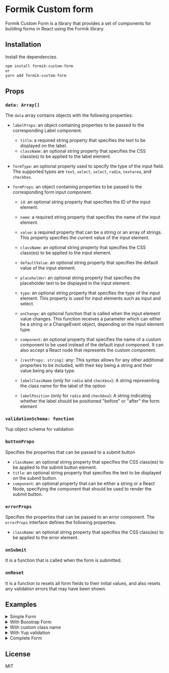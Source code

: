 # Formik Custom form

Formik Custom Form is a library that provides a set of components for building forms in React using the Formik library.

## Installation

Install the dependencies.

```sh
npm install formik-custom-form
or
yarn add formik-custom-form
```

## Props

### `data: Array[]`

The `data` array contains objects with the following properties:

* `labelProps`: an object containing properties to be passed to the corresponding Label component.
  * `title`: a required string property that specifies the text to be displayed on the label.
  * `className`: an optional string property that specifies the CSS class(es) to be applied to the label element.

* `formType`: an optional property used to specify the type of the input field. The supported types are `text`, `select`, `select`, `radio`, `textarea`, and `checkbox`.

* `formProps`: an object containing properties to be passed to the corresponding form input component.
  * `id`: an optional string property that specifies the ID of the input element.

  * `name`: a required string property that specifies the name of the input element.
  
  * `value`: a required property that can be a string or an array of strings. This property specifies the current value of the input element.
  
  * `className`: an optional string property that specifies the CSS class(es) to be applied to the input element.
  
  * `defaultValue`: an optional string property that specifies the default value of the input element.
  
  * `placeholder`: an optional string property that specifies the placeholder text to be displayed in the input element.
  
  * `type`: an optional string property that specifies the type of the input element. This property is used for input elements such as input and select.
  
  * `onChange`: an optional function that is called when the input element value changes. This function receives a parameter which can either be a string or a ChangeEvent object, depending on the input element type.
  
  * `component`: an optional property that specifies the name of a custom component to be used instead of the default input component. It can also accept a React node that represents the custom component.
  
  * `[restProps: string]`: any: This syntax allows for any other additional properties to be included, with their key being a string and their value being any data type.

  * `labelClassName` (only for `radio` and `checkbox`): A string representing the class name for the label of the option

  * `labelPosition` (only for `radio` and `checkbox`): A string indicating whether the label should be positioned "before" or "after" the form element


### `validationSchema: function`

Yup object schema for validation

### `buttonProps`

Specifies the properties that can be passed to a submit button

* `className`: an optional string property that specifies the CSS class(es) to be applied to the submit button element.
* `title`: an optional string property that specifies the text to be displayed on the submit button.
* `component`: an optional property that can be either a string or a React Node, specifying the component that should be used to render the submit button.

### `errorProps`

Specifies the properties that can be passed to an error component. The `errorProps` interface defines the following properties:

* `className`: an optional string property that specifies the CSS class(es) to be applied to the error element.

### `onSubmit`

It is a function that is called when the form is submitted.

### `onReset`

It is a function  to resets all form fields to their initial values, and also resets any validation errors that may have been shown.

## Examples

<details>
  <summary>Simple Form</summary>

 ```js
  import React from "react";
  import FormikForm from "formik-custom-form";

  const data = [
    {
      labelProps: {
        title: "Email",
      },
      formProps: {
        name: "email",
        value: "",
      },
    },
    {
      labelProps: {
        title: "Password",
      },
      formProps: {
        name: "password",
        value: "",
        type: "password",
      },
    },
  ];

  const Simple = () => {
    const handleSubmit = (values) => {
      console.log(values);
    };
    return <FormikForm data={data} onSubmit={handleSubmit} />;
  };

  export default Simple;
  ```

</details>

<details>
  <summary>With Boostrap Form</summary>

```js
  import React from "react";
  import FormikForm from "formik-custom-form";
  import Form from "react-bootstrap/Form";
  import Button from "react-bootstrap/Button";

  const data = [
    {
      labelProps: {
        title: "Fullname",
      },
      formProps: {
        name: "fullname",
        value: "",
        placeholder: "Enter fullname",
        component: <Form.Control />,
      },
    },
    {
      labelProps: {
        title: "Email",
        className: "",
      },
      formProps: {
        name: "email",
        value: "",
        placeholder: "Enter email",
        component: <Form.Control />,
      },
    },
    {
      labelProps: {
        title: "Password",
        className: "",
      },
      formProps: {
        name: "password",
        value: "",
        placeholder: "Enter password",
        component: <Form.Control />,
      },
    },
  ];


  const buttonProps = {
    component: <Button variant="primary">Submit</Button>,
  }

  const Simple = () => {
    const handleSubmit = (values) => {
      console.log(values);
    };
    return <FormikForm data={data} onSubmit={handleSubmit} buttonProps={buttonProps} />;
  };
export default Simple;
```

</details>

<details>
  <summary>With custom class name</summary>

```js
import React from "react";
import FormikForm from "formik-custom-form";

const data = [
  {
    labelProps: {
      title: "Email",
    },
    formProps: {
      name: "email",
      value: "",
      className: "form-control",
    },
  },
  {
    labelProps: {
      title: "Password",
    },
    formProps: {
      name: "password",
      value: "",
      className: "form-control",
      type: "password",
    },
  },
];

const buttonProps = {
  title: "Login",
  className: "btn btn-success mt-2",
}

const Simple = () => {
  const handleSubmit = (values) => {
    console.log(values);
  };
  return <FormikForm data={data} onSubmit={handleSubmit} buttonProps={buttonProps} />;
};

export default Simple;

```

</details>

<details>
  <summary>With Yup validation</summary>

```js
import React from "react";
import FormikForm from "formik-custom-form";
import { object, string } from "yup";

const userSchema = object({
  email: string().email().required(),
  password: string().required(),
});

const data = [
  {
    labelProps: {
      title: "Email",
    },
    formProps: {
      name: "email",
      value: "",
    },
  },
  {
    labelProps: {
      title: "Password",
    },
    formProps: {
      name: "password",
      value: "",
      type: "password",
    },
  },
];

const Simple = () => {
  const handleSubmit = (values) => {
    console.log(values);
  };
  return (
    <FormikForm
      data={data}
      validationSchema={userSchema}
      onSubmit={handleSubmit}
    />
  );
};

export default Simple;

```  

</details>

<details>
  <summary>Complete Form</summary>

```js
import FormikForm from "formik-custom-form";
import React from "react";

const data = [
  {
    labelProps: {
      title: "Email",
    },
    formProps: {
      name: "email",
      value: "",
    },
  },
  {
    labelProps: {
      title: "Password",
    },
    formProps: {
      name: "password",
      value: "",
      type: "password",
    },
  },
  {
    formType: "select",
    labelProps: {
      title: "Select",
    },
    formProps: {
      name: "veh",
      value: "car",
      options: [
        {
          id: 1,
          label: "Car",
          value: "car",
        },
        {
          id: 2,
          label: "Jeep",
          value: "jeep",
        },
      ],
    },
  },
  {
    formType: "radio",
    formProps: {
      name: "gender",
      value: "female",
      labelPosition: "after",
      options: [
        {
          id: 1,
          label: "Male",
          value: "male",
        },
        {
          id: 2,
          label: "Female",
          value: "female",
        },
      ],
    },
  },
  {
    formType: "textarea",
    labelProps: {
      title: "Description",
    },
    formProps: {
      name: "description",
      value: "",
      cols: "40",
      rows: "2",
    },
  },
  {
    formType: "checkbox",
    formProps: {
      name: "color",
      value: ["pink"],
      options: [
        {
          id: 1,
          label: "Pink",
          value: "pink",
        },
        {
          id: 2,
          label: "Red",
          value: "red",
        },
        {
          id: 3,
          label: "Black",
          value: "black",
        },
      ],
    },
  },
];

const Simple = () => {
  const handleSubmit = (values) => {
    console.log(values);
  };
  return <FormikForm data={data} onSubmit={handleSubmit} />;
};

export default Simple;
```

</details>

## License

MIT

